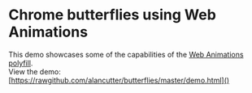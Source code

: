 Chrome butterflies using Web Animations
=======================================

This demo showcases some of the capabilities of the [Web Animations polyfill](https://github.com/web-animations/web-animations-js).  
View the demo: [https://rawgithub.com/alancutter/butterflies/master/demo.html]()
